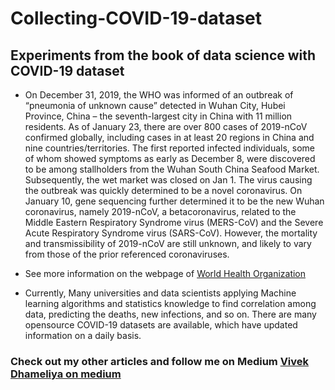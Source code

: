 # Collecting-COVID-19-dataset
## Experiments from the book of data science with COVID-19 dataset

* On December 31, 2019, the WHO was informed of an outbreak of “pneumonia of unknown cause” detected in Wuhan City, 
Hubei Province, China – the seventh-largest city in China with 11 million residents. As of January 23, 
there are over 800 cases of 2019-nCoV confirmed globally, including cases in at least 20 regions in China 
and nine countries/territories. The first reported infected individuals, some of whom showed symptoms as early
as December 8, were discovered to be among stallholders from the Wuhan South China Seafood Market. Subsequently, 
the wet market was closed on Jan 1. The virus causing the outbreak was quickly determined to be a novel coronavirus. 
On January 10, gene sequencing further determined it to be the new Wuhan coronavirus, namely 2019-nCoV, a betacoronavirus,
related to the Middle Eastern Respiratory Syndrome virus (MERS-CoV) and the Severe Acute Respiratory Syndrome virus 
(SARS-CoV). However, the mortality and transmissibility of 2019-nCoV are still unknown, and likely to vary from 
those of the prior referenced coronaviruses.

* See more information on the webpage of [World Health Organization](https://www.who.int/emergencies/diseases/novel-coronavirus-2019)

* Currently, Many universities and data scientists applying Machine learning algorithms and statistics knowledge to find correlation among data, predicting the deaths, new infections, and so on. There are many opensource COVID-19 datasets are available, which have updated information on a daily basis.

### Check out my other articles and follow me on Medium [Vivek Dhameliya on medium](https://medium.com/@dhameliyavivek99)

